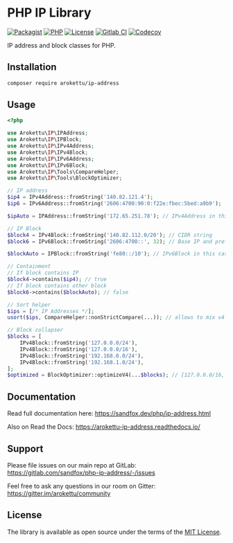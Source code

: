 # PHP IP Library

[![Packagist]][Packagist Link]
[![PHP]][Packagist Link]
[![License]][License Link]
[![Gitlab CI]][Gitlab CI Link]
[![Codecov]][Codecov Link]

[Packagist]: https://img.shields.io/packagist/v/arokettu/ip-address.svg?style=flat-square
[PHP]: https://img.shields.io/packagist/php-v/arokettu/ip-address.svg?style=flat-square
[License]: https://img.shields.io/packagist/l/arokettu/ip-address.svg?style=flat-square
[Gitlab CI]: https://img.shields.io/gitlab/pipeline/sandfox/php-ip-address/master.svg?style=flat-square
[Codecov]: https://img.shields.io/codecov/c/gl/sandfox/php-ip-address?style=flat-square

[Packagist Link]: https://packagist.org/packages/arokettu/ip-address
[License Link]: LICENSE.md
[Gitlab CI Link]: https://gitlab.com/sandfox/php-ip-address/-/pipelines
[Codecov Link]: https://codecov.io/gl/sandfox/php-ip-address/

IP address and block classes for PHP.

## Installation

```bash
composer require arokettu/ip-address
```

## Usage

```php
<?php

use Arokettu\IP\IPAddress;
use Arokettu\IP\IPBlock;
use Arokettu\IP\IPv4Address;
use Arokettu\IP\IPv4Block;
use Arokettu\IP\IPv6Address;
use Arokettu\IP\IPv6Block;
use Arokettu\IP\Tools\CompareHelper;
use Arokettu\IP\Tools\BlockOptimizer;

// IP address
$ip4 = IPv4Address::fromString('140.82.121.4');
$ip6 = IPv6Address::fromString('2606:4700:90:0:f22e:fbec:5bed:a9b9');

$ipAuto = IPAddress::fromString('172.65.251.78'); // IPv4Address in this case

// IP Block
$block4 = IPv4Block::fromString('140.82.112.0/20'); // CIDR string
$block6 = IPv6Block::fromString('2606:4700::', 32); // Base IP and prefix length

$blockAuto = IPBlock::fromString('fe80::/10'); // IPv6Block in this case

// Containment
// If block contains IP
$block4->contains($ip4); // true
// If block contains other block
$block6->contains($blockAuto); // false

// Sort helper
$ips = [/* IP Addresses */];
usort($ips, CompareHelper::nonStrictCompare(...)); // allows to mix v4 and v6

// Block collapser
$blocks = [
    IPv4Block::fromString('127.0.0.0/24'),
    IPv4Block::fromString('127.0.0.0/16'),
    IPv4Block::fromString('192.168.0.0/24'),
    IPv4Block::fromString('192.168.1.0/24'),
];
$optimized = BlockOptimizer::optimizeV4(...$blocks); // [127.0.0.0/16, 192.168.0.0/23]
```

## Documentation

Read full documentation here: <https://sandfox.dev/php/ip-address.html>

Also on Read the Docs: <https://arokettu-ip-address.readthedocs.io/>

## Support

Please file issues on our main repo at GitLab: <https://gitlab.com/sandfox/php-ip-address/-/issues>

Feel free to ask any questions in our room on Gitter: <https://gitter.im/arokettu/community>

## License

The library is available as open source under the terms of the [MIT License][License Link].
